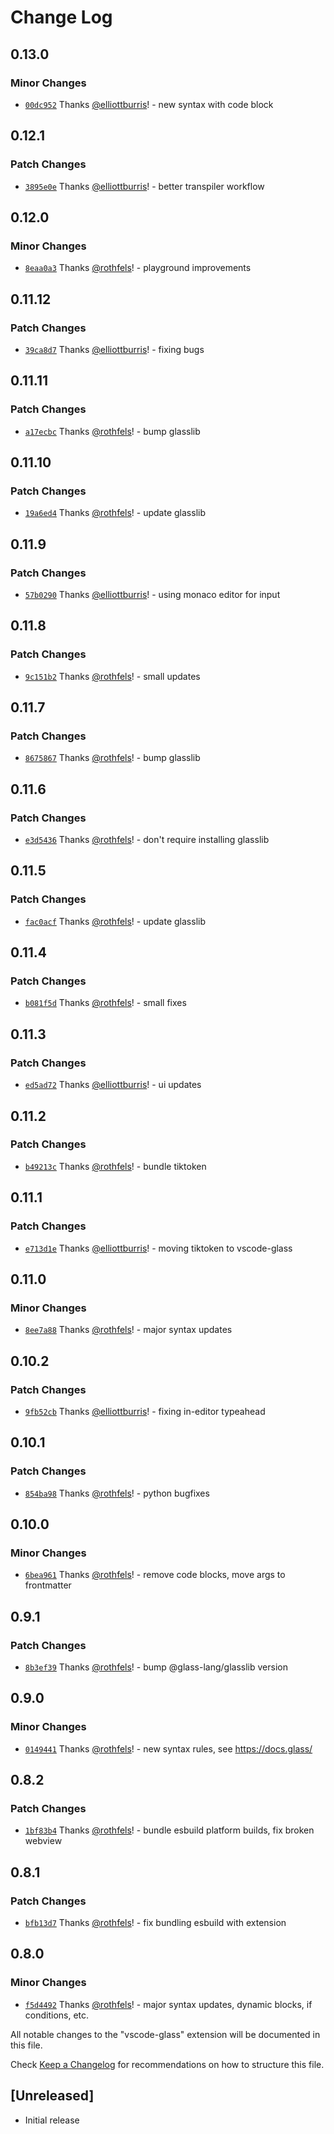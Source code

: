# Change Log

## 0.13.0

### Minor Changes

- [`00dc952`](https://github.com/glass-lang/glass/commit/00dc952ec53d82ebcb0d59212f5f4d09f7cc242b) Thanks [@elliottburris](https://github.com/elliottburris)! - new syntax with code block

## 0.12.1

### Patch Changes

- [`3895e0e`](https://github.com/glass-lang/glass/commit/3895e0ebe6d47ea499d95b87275ede8efb86aac8) Thanks [@elliottburris](https://github.com/elliottburris)! - better transpiler workflow

## 0.12.0

### Minor Changes

- [`8eaa0a3`](https://github.com/glass-lang/glass/commit/8eaa0a3c78c5a626d572a9a803c99871e564737b) Thanks [@rothfels](https://github.com/rothfels)! - playground improvements

## 0.11.12

### Patch Changes

- [`39ca8d7`](https://github.com/glass-lang/glass/commit/39ca8d71eb0fa214d170f9b5bb69d112bedb7d13) Thanks [@elliottburris](https://github.com/elliottburris)! - fixing bugs

## 0.11.11

### Patch Changes

- [`a17ecbc`](https://github.com/glass-lang/glass/commit/a17ecbcbbdfbb2518828089eba88d69f03f514cf) Thanks [@rothfels](https://github.com/rothfels)! - bump glasslib

## 0.11.10

### Patch Changes

- [`19a6ed4`](https://github.com/glass-lang/glass/commit/19a6ed4c0467f352866f9d22f3fd54c5d716cf4d) Thanks [@rothfels](https://github.com/rothfels)! - update glasslib

## 0.11.9

### Patch Changes

- [`57b0290`](https://github.com/glass-lang/glass/commit/57b0290f7a09a588f5070c504109ee27247763bf) Thanks [@elliottburris](https://github.com/elliottburris)! - using monaco editor for input

## 0.11.8

### Patch Changes

- [`9c151b2`](https://github.com/glass-lang/glass/commit/9c151b2fa7c57ab7e1074d094e71483ec785c40d) Thanks [@rothfels](https://github.com/rothfels)! - small updates

## 0.11.7

### Patch Changes

- [`8675867`](https://github.com/glass-lang/glass/commit/86758675b5aed830ca43ee468a49e7a5908ddbeb) Thanks [@rothfels](https://github.com/rothfels)! - bump glasslib

## 0.11.6

### Patch Changes

- [`e3d5436`](https://github.com/glass-lang/glass/commit/e3d54367b16a397a7eb8bf7b1f567a6e64654120) Thanks [@rothfels](https://github.com/rothfels)! - don't require installing glasslib

## 0.11.5

### Patch Changes

- [`fac0acf`](https://github.com/glass-lang/glass/commit/fac0acf4a05ad310c278e52220a39cff9e47b09c) Thanks [@rothfels](https://github.com/rothfels)! - update glasslib

## 0.11.4

### Patch Changes

- [`b081f5d`](https://github.com/glass-lang/glass/commit/b081f5d4aacf99004426f33af80c3f2759493d0d) Thanks [@rothfels](https://github.com/rothfels)! - small fixes

## 0.11.3

### Patch Changes

- [`ed5ad72`](https://github.com/glass-lang/glass/commit/ed5ad72efb57f32e0968c2df4ac40f6728b3cf77) Thanks [@elliottburris](https://github.com/elliottburris)! - ui updates

## 0.11.2

### Patch Changes

- [`b49213c`](https://github.com/glass-lang/glass/commit/b49213cb334ab592ab77eab67cfc2ddf971d7a31) Thanks [@rothfels](https://github.com/rothfels)! - bundle tiktoken

## 0.11.1

### Patch Changes

- [`e713d1e`](https://github.com/glass-lang/glass/commit/e713d1e210807a2792b96750ecdfd4f9df6bb8c2) Thanks [@elliottburris](https://github.com/elliottburris)! - moving tiktoken to vscode-glass

## 0.11.0

### Minor Changes

- [`8ee7a88`](https://github.com/glass-lang/glass/commit/8ee7a88418452cc67ba981470ac11064e29b0b28) Thanks [@rothfels](https://github.com/rothfels)! - major syntax updates

## 0.10.2

### Patch Changes

- [`9fb52cb`](https://github.com/glass-lang/glass/commit/9fb52cb0579a8937af5b408a715e0717578267e6) Thanks [@elliottburris](https://github.com/elliottburris)! - fixing in-editor typeahead

## 0.10.1

### Patch Changes

- [`854ba98`](https://github.com/glass-lang/glass/commit/854ba98819b4070b823e30c8968dc22c5a6783b4) Thanks [@rothfels](https://github.com/rothfels)! - python bugfixes

## 0.10.0

### Minor Changes

- [`6bea961`](https://github.com/glass-lang/glass/commit/6bea96163876b1ebedfefe514ce36272d2160420) Thanks [@rothfels](https://github.com/rothfels)! - remove code blocks, move args to frontmatter

## 0.9.1

### Patch Changes

- [`8b3ef39`](https://github.com/glass-lang/glass/commit/8b3ef39011dcb3c8ea85a5ce9181ac4299c16667) Thanks [@rothfels](https://github.com/rothfels)! - bump @glass-lang/glasslib version

## 0.9.0

### Minor Changes

- [`0149441`](https://github.com/glass-lang/glass/commit/014944111a85d69adb364299b1e81bc7de16fc85) Thanks [@rothfels](https://github.com/rothfels)! - new syntax rules, see https://docs.glass/

## 0.8.2

### Patch Changes

- [`1bf83b4`](https://github.com/glass-lang/glass/commit/1bf83b404147ad67b19be3e1eedf6c1006e24a68) Thanks [@rothfels](https://github.com/rothfels)! - bundle esbuild platform builds, fix broken webview

## 0.8.1

### Patch Changes

- [`bfb13d7`](https://github.com/glass-lang/glass/commit/bfb13d78c5bde3dbd61f5018bf63c4599506a6aa) Thanks [@rothfels](https://github.com/rothfels)! - fix bundling esbuild with extension

## 0.8.0

### Minor Changes

- [`f5d4492`](https://github.com/glass-lang/glass/commit/f5d4492c6b6d44315bd6052ddd45b47af79720a8) Thanks [@rothfels](https://github.com/rothfels)! - major syntax updates, dynamic blocks, if conditions, etc.

All notable changes to the "vscode-glass" extension will be documented in this file.

Check [Keep a Changelog](http://keepachangelog.com/) for recommendations on how to structure this file.

## [Unreleased]

- Initial release
